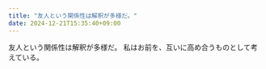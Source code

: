 ```yaml
---
title: "友人という関係性は解釈が多様だ。"
date: 2024-12-21T15:35:40+09:00
---
```

友人という関係性は解釈が多様だ。
私はお前を、互いに高め合うものとして考えている。

